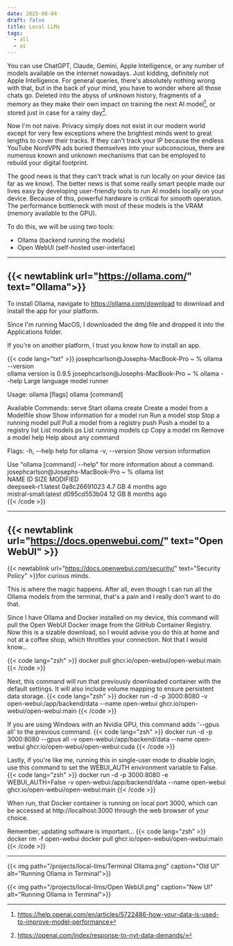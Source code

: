 ```yaml
---
date: 2025-08-04
draft: false
title: Local LLMs
tags:
  - all
  - ai
---
```


You can use ChatGPT, Claude, Gemini, Apple Intelligence, or any number of models available on the internet nowadays. Just kidding, definitely not Apple Intelligence. For general queries, there's absolutely nothing wrong with that, but in the back of your mind, you have to wonder where all those chats go. Deleted into the abyss of unknown history, fragments of a memory as they make their own impact on training the next AI model[^1], or stored just in case for a rainy day[^2].

Now I'm not naive. Privacy simply does not exist in our modern world except for very few exceptions where the brightest minds went to great lengths to cover their tracks. If they can't track your IP because the endless YouTube NordVPN ads buried themselves into your subconscious, there are numerous known and unknown mechanisms that can be employed to rebuild your digital footprint.

The good news is that they can't track what is run locally on your device (as far as we know). The better news is that some really smart people made our lives easy by developing user-friendly tools to run AI models locally on your device. Because of this, powerful hardware is critical for smooth operation. The performance bottleneck with most of these models is the VRAM (memory available to the GPU). 

To do this, we will be using two tools:
- Ollama (backend running the models)
- Open WebUI (self-hosted user-interface)

---
## {{< newtablink url="https://ollama.com/" text="Ollama">}}

To install Ollama, navigate to https://ollama.com/download to download and install the app for your platform.

Since I'm running MacOS, I downloaded the dmg file and dropped it into the Applications folder. 

If you're on another platform, I trust you know how to install an app.

{{< code lang="txt" >}}
josephcarlson@Josephs-MacBook-Pro ~ % ollama --version        
ollama version is 0.9.5
josephcarlson@Josephs-MacBook-Pro ~ % ollama --help
Large language model runner

Usage:
  ollama [flags]
  ollama [command]

Available Commands:
  serve       Start ollama
  create      Create a model from a Modelfile
  show        Show information for a model
  run         Run a model
  stop        Stop a running model
  pull        Pull a model from a registry
  push        Push a model to a registry
  list        List models
  ps          List running models
  cp          Copy a model
  rm          Remove a model
  help        Help about any command

Flags:
  -h, --help      help for ollama
  -v, --version   Show version information

Use "ollama [command] --help" for more information about a command.
josephcarlson@Josephs-MacBook-Pro ~ % ollama list  
NAME                    ID              SIZE      MODIFIED     
deepseek-r1:latest      0a8c26691023    4.7 GB    4 months ago    
mistral-small:latest    d095cd553b04    12 GB     8 months ago    
{{< /code >}}

---
## {{< newtablink url="https://docs.openwebui.com/" text="Open WebUI" >}}

{{< newtablink url="https://docs.openwebui.com/security/" text="Security Policy" >}}for curious minds.

This is where the magic happens. After all, even though I can run all the Ollama models from the terminal, that's a pain and I really don't want to do that. 

Since I have Ollama and Docker installed on my device, this command will pull the Open WebUI Docker image from the GitHub Container Registry. Now this is a sizable download, so I would advise you do this at home and not at a coffee shop, which throttles your connection. Not that I would know...

{{< code lang="zsh" >}}
docker pull ghcr.io/open-webui/open-webui:main
{{< /code >}}

Next, this command will run that previously downloaded container with the default settings. It will also include volume mapping to ensure persistent data storage.
{{< code lang="zsh" >}}
docker run -d -p 3000:8080 -v open-webui:/app/backend/data --name open-webui ghcr.io/open-webui/open-webui:main
{{< /code >}}

If you are using Windows with an Nvidia GPU, this command adds '--gpus all' to the previous command.
{{< code lang="zsh" >}}
docker run -d -p 3000:8080 --gpus all -v open-webui:/app/backend/data --name open-webui ghcr.io/open-webui/open-webui:cuda
{{< /code >}}

Lastly, if you're like me, running this in single-user mode to disable login, use this command to set the WEBUI_AUTH environment variable to False.
{{< code lang="zsh" >}}
docker run -d -p 3000:8080 -e WEBUI_AUTH=False -v open-webui:/app/backend/data --name open-webui ghcr.io/open-webui/open-webui:main
{{< /code >}}

When run, that Docker container is running on local port 3000, which can be accessed at http://localhost:3000 through the web browser of your choice.


Remember, updating software is important...
{{< code lang="zsh" >}}
docker rm -f open-webui
docker pull ghcr.io/open-webui/open-webui:main
{{< /code >}}

---

{{< img path="/projects/local-llms/Terminal Ollama.png" caption="Old UI" alt="Running Ollama in Terminal">}}

{{< img path="/projects/local-llms/Open WebUI.png" caption="New UI" alt="Running Ollama in Terminal">}}

[^1]: https://help.openai.com/en/articles/5722486-how-your-data-is-used-to-improve-model-performance

[^2]: https://openai.com/index/response-to-nyt-data-demands/